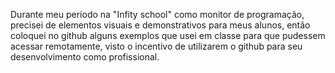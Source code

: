 Durante meu período na "Infity school" como monitor de programação, precisei de elementos visuais e demonstrativos para meus alunos, então coloquei no github alguns exemplos que usei em classe para que pudessem acessar remotamente, visto o incentivo de utilizarem o github para seu desenvolvimento como profissional. 
